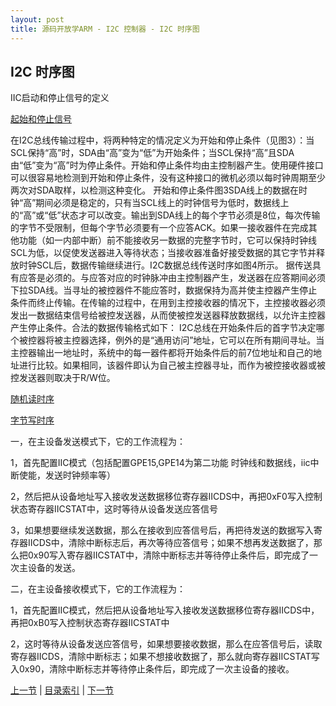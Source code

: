 ```yaml
---
layout: post
title: 源码开放学ARM - I2C 控制器 - I2C 时序图
---
```


## I2C 时序图

IIC启动和停止信号的定义

[起始和停止信号](http://hi.csdn.net/attachment/201112/4/0_1322988413IhAR.gif)


在I2C总线传输过程中，将两种特定的情况定义为开始和停止条件（见图3）：当SCL保持“高”时，SDA由“高”变为“低”为开始条件；当SCL保持“高”且SDA由“低”变为“高”时为停止条件。开始和停止条件均由主控制器产生。使用硬件接口可以很容易地检测到开始和停止条件，没有这种接口的微机必须以每时钟周期至少两次对SDA取样，以检测这种变化。
开始和停止条件图3SDA线上的数据在时钟“高”期间必须是稳定的，只有当SCL线上的时钟信号为低时，数据线上的“高”或“低”状态才可以改变。输出到SDA线上的每个字节必须是8位，每次传输的字节不受限制，但每个字节必须要有一个应答ACK。如果一接收器件在完成其他功能（如一内部中断）前不能接收另一数据的完整字节时，它可以保持时钟线SCL为低，以促使发送器进入等待状态；当接收器准备好接受数据的其它字节并释放时钟SCL后，数据传输继续进行。I2C数据总线传送时序如图4所示。
据传送具有应答是必须的。与应答对应的时钟脉冲由主控制器产生，发送器在应答期间必须下拉SDA线。当寻址的被控器件不能应答时，数据保持为高并使主控器产生停止条件而终止传输。在传输的过程中，在用到主控接收器的情况下，主控接收器必须发出一数据结束信号给被控发送器，从而使被控发送器释放数据线，以允许主控器产生停止条件。合法的数据传输格式如下：
I2C总线在开始条件后的首字节决定哪个被控器将被主控器选择，例外的是“通用访问”地址，它可以在所有期间寻址。当主控器输出一地址时，系统中的每一器件都将开始条件后的前7位地址和自己的地址进行比较。如果相同，该器件即认为自己被主控器寻址，而作为被控接收器或被控发送器则取决于R/W位。

[随机读时序](http://img7.ph.126.net/szukQFpiD-4vHu2cFz3iEA==/1081426860539737097.jpg)

[字节写时序](http://img1.ph.126.net/ur3ZzK6UeCWZOmi9CjhYeA==/6597189613423516061.jpg)

一，在主设备发送模式下，它的工作流程为：

1，首先配置IIC模式（包括配置GPE15,GPE14为第二功能 时钟线和数据线，iic中断使能，发送时钟频率等）

2，然后把从设备地址写入接收发送数据移位寄存器IICDS中，再把0xF0写入控制状态寄存器IICSTAT中，这时等待从设备发送应答信号

3，如果想要继续发送数据，那么在接收到应答信号后，再把待发送的数据写入寄存器IICDS中，清除中断标志后，再次等待应答信号；如果不想再发送数据了，那么把0x90写入寄存器IICSTAT中，清除中断标志并等待停止条件后，即完成了一次主设备的发送。


二，在主设备接收模式下，它的工作流程为：

1，首先配置IIC模式，然后把从设备地址写入接收发送数据移位寄存器IICDS中，再把0xB0写入控制状态寄存器IICSTAT中

2，这时等待从设备发送应答信号，如果想要接收数据，那么在应答信号后，读取寄存器IICDS，清除中断标志；如果不想接收数据了，那么就向寄存器IICSTAT写入0x90，清除中断标志并等待停止条件后，即完成了一次主设备的接收。


	



[上一节](chp16-2.html)  |  [目录索引](../index.html)  |  [下一节](chp16-4.html)
